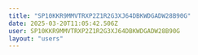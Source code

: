 ```yaml
---
title: "SP10KKR9MMVTRXP2Z1R2G3XJ64DBKWDGADW28B90G"
date: 2025-03-20T11:05:42.506Z
user: SP10KKR9MMVTRXP2Z1R2G3XJ64DBKWDGADW28B90G
layout: "users"
---
```

    